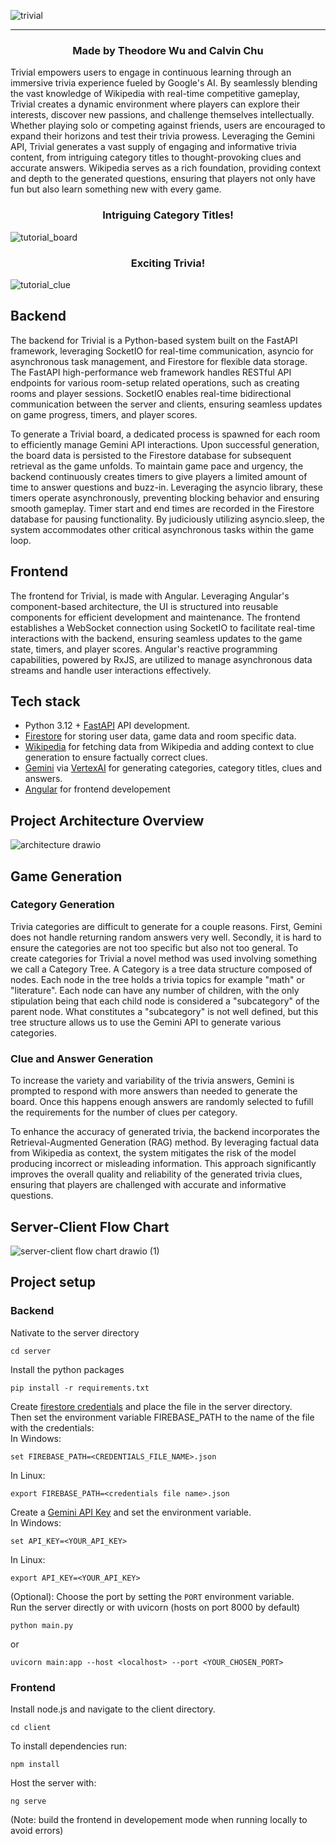 ![trivial](https://github.com/user-attachments/assets/21cb97d8-d4b1-4934-a868-79da2b74b61a)
<hr>
<h3 align="center"> Made by Theodore Wu and Calvin Chu </h3>

Trivial empowers users to engage in continuous learning through an immersive trivia experience fueled by Google's AI. By seamlessly blending the vast knowledge of Wikipedia with real-time competitive gameplay, Trivial creates a dynamic environment where players can explore their interests, discover new passions, and challenge themselves intellectually. Whether playing solo or competing against friends, users are encouraged to expand their horizons and test their trivia prowess.  Leveraging the Gemini API, Trivial generates a vast supply of engaging and informative trivia content, from intriguing category titles to thought-provoking clues and accurate answers. Wikipedia serves as a rich foundation, providing context and depth to the generated questions, ensuring that players not only have fun but also learn something new with every game.
<h3 align="center"> Intriguing Category Titles! </h3>

![tutorial_board](https://github.com/user-attachments/assets/4e2bbb37-8cce-4c66-91a2-9e1ef495c99e)

<h3 align="center"> Exciting Trivia! </h3>

![tutorial_clue](https://github.com/user-attachments/assets/42ae3ff0-0950-4730-b033-b3220c191635)


## Backend
The backend for Trivial is a Python-based system built on the FastAPI framework, leveraging SocketIO for real-time communication, asyncio for asynchronous task management, and Firestore for flexible data storage. The FastAPI high-performance web framework handles RESTful API endpoints for various room-setup related operations, such as creating rooms and player sessions. SocketIO enables real-time bidirectional communication between the server and clients, ensuring seamless updates on game progress, timers, and player scores. 

To generate a Trivial board, a dedicated process is spawned for each room to efficiently manage Gemini API interactions. Upon successful generation, the board data is persisted to the Firestore database for subsequent retrieval as the game unfolds. To maintain game pace and urgency, the backend continuously creates timers to give players a limited amount of time to answer questions and buzz-in. Leveraging the asyncio library, these timers operate asynchronously, preventing blocking behavior and ensuring smooth gameplay. Timer start and end times are recorded in the Firestore database for pausing functionality. By judiciously utilizing asyncio.sleep, the system accommodates other critical asynchronous tasks within the game loop.

## Frontend

The frontend for Trivial, is made with Angular. Leveraging Angular's component-based architecture, the UI is structured into reusable components for efficient development and maintenance. The frontend establishes a WebSocket connection using SocketIO to facilitate real-time interactions with the backend, ensuring seamless updates to the game state, timers, and player scores. Angular's reactive programming capabilities, powered by RxJS, are utilized to manage asynchronous data streams and handle user interactions effectively.

## Tech stack
- Python 3.12 + [FastAPI](https://fastapi.tiangolo.com/) API development.
- [Firestore](https://firebase.google.com/docs/firestore) for storing user data, game data and room specific data. 
- [Wikipedia](https://pypi.org/project/wikipedia/) for fetching data from Wikipedia and adding context to clue generation to ensure factually correct clues.
- [Gemini](https://cloud.google.com/vertex-ai/docs/generative-ai/model-reference/gemini) via [VertexAI](https://cloud.google.com/vertex-ai) for generating categories, category titles, clues and answers.
- [Angular](https://angular.dev/) for frontend developement

## Project Architecture Overview
![architecture drawio](https://github.com/user-attachments/assets/7c7cc33a-8686-4a6c-a57f-b6cf4b849e1e)

## Game Generation

### Category Generation

Trivia categories are difficult to generate for a couple reasons. First, Gemini does not handle returning random answers very well. Secondly, it is hard to ensure the categories are not too specific but also not too general. To create categories for Trivial a novel method was used involving something we call a Category Tree. A Category is a tree data structure composed of nodes. Each node in the tree holds a trivia topics for example "math" or "literature". Each node can have any number of children, with the only stipulation being that each child node is considered a "subcategory" of the parent node. What constitutes a "subcategory" is not well defined, but this tree structure allows us to use the Gemini API to generate various categories. 

### Clue and Answer Generation

To increase the variety and variability of the trivia answers, Gemini is prompted to respond with more answers than needed to generate the board. Once this happens enough answers are randomly selected to fufill the requirements for the number of clues per category.

To enhance the accuracy of generated trivia, the backend incorporates the Retrieval-Augmented Generation (RAG) method. By leveraging factual data from Wikipedia as context, the system mitigates the risk of the model producing incorrect or misleading information. This approach significantly improves the overall quality and reliability of the generated trivia clues, ensuring that players are challenged with accurate and informative questions. 

## Server-Client Flow Chart
![server-client flow chart drawio (1)](https://github.com/user-attachments/assets/577e5153-53ba-4a45-aeb5-022539ec16b9)

## Project setup

### Backend
Nativate to the server directory
```
cd server
```
Install the python packages
```
pip install -r requirements.txt
```
Create [firestore credentials](https://firebase.google.com/docs/firestore/quickstart#python) and place the file in the server directory. <br>
Then set the environment variable FIREBASE_PATH to the name of the file with the credentials: <br>
In Windows:
```
set FIREBASE_PATH=<CREDENTIALS_FILE_NAME>.json
```
In Linux:
```
export FIREBASE_PATH=<credentials file name>.json
```
Create a [Gemini API Key](https://ai.google.dev/gemini-api/docs/quickstart?lang=python) and set the environment variable. <br>
In Windows:
```
set API_KEY=<YOUR_API_KEY>
```
In Linux:
```
export API_KEY=<YOUR_API_KEY>
```
(Optional): Choose the port by setting the ```PORT``` environment variable. <br>
Run the server directly or with uvicorn (hosts on port 8000 by default) <br>
```
python main.py
```
or 
```
uvicorn main:app --host <localhost> --port <YOUR_CHOSEN_PORT>
```
### Frontend
Install node.js and navigate to the client directory. <br>
```
cd client
```
To install dependencies run:
```
npm install
```
Host the server with:
```
ng serve
```
(Note: build the frontend in developement mode when running locally to avoid errors)
